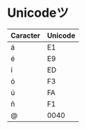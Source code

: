 # Unicodeツ

| Caracter | Unicode |
|----------|-----------|
| á        | E1        |
| é        | E9        |
| í        | ED        |
| ó        | F3        |
| ú        | FA        |
| ñ        | F1        |
| @        | 0040        |

